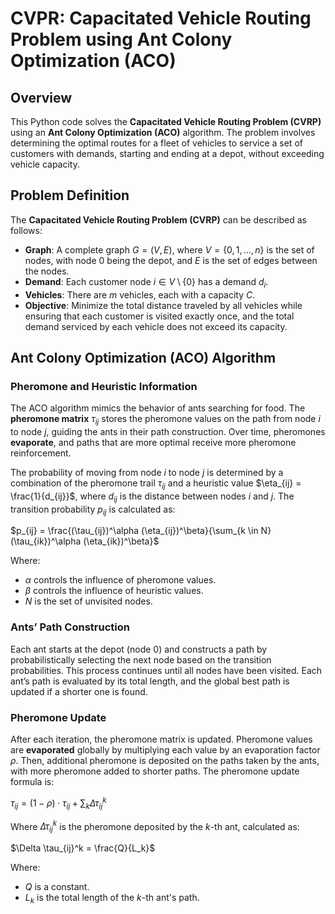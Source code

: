 # CVPR: Capacitated Vehicle Routing Problem using Ant Colony Optimization (ACO)

## Overview

This Python code solves the **Capacitated Vehicle Routing Problem (CVRP)** using an **Ant Colony Optimization (ACO)** algorithm. The problem involves determining the optimal routes for a fleet of vehicles to service a set of customers with demands, starting and ending at a depot, without exceeding vehicle capacity.

## Problem Definition

The **Capacitated Vehicle Routing Problem (CVRP)** can be described as follows:

- **Graph**: A complete graph $G = (V, E)$, where $V = \{0, 1, \dots, n\}$ is the set of nodes, with node 0 being the depot, and $E$ is the set of edges between the nodes.
- **Demand**: Each customer node $i \in V \setminus \{0\}$ has a demand $d_i$.
- **Vehicles**: There are $m$ vehicles, each with a capacity $C$.
- **Objective**: Minimize the total distance traveled by all vehicles while ensuring that each customer is visited exactly once, and the total demand serviced by each vehicle does not exceed its capacity.

## Ant Colony Optimization (ACO) Algorithm

### Pheromone and Heuristic Information

The ACO algorithm mimics the behavior of ants searching for food. The **pheromone matrix** $\tau_{ij}$ stores the pheromone values on the path from node $i$ to node $j$, guiding the ants in their path construction. Over time, pheromones **evaporate**, and paths that are more optimal receive more pheromone reinforcement.

The probability of moving from node $i$ to node $j$ is determined by a combination of the pheromone trail $\tau_{ij}$ and a heuristic value $\eta_{ij} = \frac{1}{d_{ij}}$, where $d_{ij}$ is the distance between nodes $i$ and $j$. The transition probability $p_{ij}$ is calculated as:

$p_{ij} = \frac{(\tau_{ij})^\alpha (\eta_{ij})^\beta}{\sum_{k \in N} (\tau_{ik})^\alpha (\eta_{ik})^\beta}$



Where:
- $\alpha$ controls the influence of pheromone values.
- $\beta$ controls the influence of heuristic values.
- $N$ is the set of unvisited nodes.

### Ants’ Path Construction

Each ant starts at the depot (node 0) and constructs a path by probabilistically selecting the next node based on the transition probabilities. This process continues until all nodes have been visited. Each ant’s path is evaluated by its total length, and the global best path is updated if a shorter one is found.

### Pheromone Update

After each iteration, the pheromone matrix is updated. Pheromone values are **evaporated** globally by multiplying each value by an evaporation factor $\rho$. Then, additional pheromone is deposited on the paths taken by the ants, with more pheromone added to shorter paths. The pheromone update formula is:


$\tau_{ij} = (1 - \rho) \cdot \tau_{ij} + \sum_{k} \Delta \tau_{ij}^k$

Where $\Delta \tau_{ij}^k$ is the pheromone deposited by the $k$-th ant, calculated as:


$\Delta \tau_{ij}^k = \frac{Q}{L_k}$


Where:
- $Q$ is a constant.
- $L_k$ is the total length of the $k$-th ant's path.
